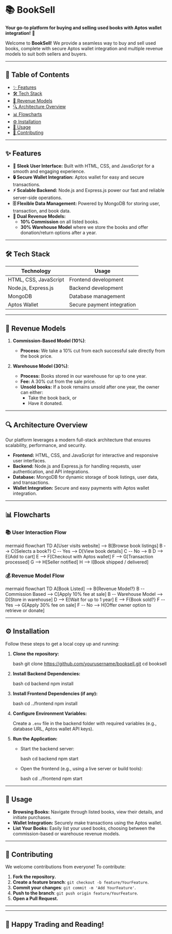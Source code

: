 

# 📚 **BookSell** 

**Your go-to platform for buying and selling used books with Aptos wallet integration!** 🚀

Welcome to **BookSell**! We provide a seamless way to buy and sell used books, complete with secure Aptos wallet integration and multiple revenue models to suit both sellers and buyers.

---

## 🌟 **Table of Contents**

- [✨ Features](#-features)
- [🛠 Tech Stack](#-tech-stack)
- [💸 Revenue Models](#-revenue-models)
- [🔍 Architecture Overview](#-architecture-overview)
- [📊 Flowcharts](#-flowcharts)
- [⚙ Installation](#-installation)
- [🚀 Usage](#-usage)
- [🤝 Contributing](#-contributing)

---

## ✨ **Features**

- **📱 Sleek User Interface:** Built with HTML, CSS, and JavaScript for a smooth and engaging experience.
- **🔒 Secure Wallet Integration:** Aptos wallet for easy and secure transactions.
- **⚡ Scalable Backend:** Node.js and Express.js power our fast and reliable server-side operations.
- **🗄 Flexible Data Management:** Powered by MongoDB for storing user, transaction, and book data.
- **💼 Dual Revenue Models:**
  - **10% Commission** on all listed books.
  - **30% Warehouse Model** where we store the books and offer donation/return options after a year.

---

## 🛠 **Tech Stack**

| **Technology** | **Usage** |
|----------------|-----------|
| HTML, CSS, JavaScript | Frontend development |
| Node.js, Express.js | Backend development |
| MongoDB | Database management |
| Aptos Wallet | Secure payment integration |

---

## 💸 **Revenue Models**

1. **Commission-Based Model (10%)**:
   - **Process:** We take a 10% cut from each successful sale directly from the book price.

2. **Warehouse Model (30%)**:
   - **Process:** Books stored in our warehouse for up to one year.
   - **Fee:** A 30% cut from the sale price.
   - **Unsold books:** If a book remains unsold after one year, the owner can either:
     - Take the book back, or
     - Have it donated.

---

## 🔍 **Architecture Overview**

Our platform leverages a modern full-stack architecture that ensures scalability, performance, and security.

- **Frontend:** HTML, CSS, and JavaScript for interactive and responsive user interfaces.
- **Backend:** Node.js and Express.js for handling requests, user authentication, and API integrations.
- **Database:** MongoDB for dynamic storage of book listings, user data, and transactions.
- **Wallet Integration:** Secure and easy payments with Aptos wallet integration.

---

## 📊 **Flowcharts**

### 📚 User Interaction Flow

mermaid
flowchart TD
    A[User visits website] --> B[Browse book listings]
    B --> C{Selects a book?}
    C -- Yes --> D[View book details]
    C -- No --> B
    D --> E[Add to cart]
    E --> F[Checkout with Aptos wallet]
    F --> G[Transaction processed]
    G --> H[Seller notified]
    H --> I[Book shipped / delivered]


### 💰 Revenue Model Flow

mermaid
flowchart TD
    A[Book Listed] --> B{Revenue Model?}
    B -- Commission Based --> C[Apply 10% fee at sale]
    B -- Warehouse Model --> D[Store in warehouse]
    D --> E[Wait for up to 1 year]
    E --> F{Book sold?}
    F -- Yes --> G[Apply 30% fee on sale]
    F -- No --> H[Offer owner option to retrieve or donate]


---

## ⚙ **Installation**

Follow these steps to get a local copy up and running:

1. **Clone the repository:**

   bash
   git clone https://github.com/yourusername/booksell.git
   cd booksell
   

2. **Install Backend Dependencies:**

   bash
   cd backend
   npm install
   

3. **Install Frontend Dependencies (if any):**

   bash
   cd ../frontend
   npm install
   

4. **Configure Environment Variables:**

   Create a `.env` file in the backend folder with required variables (e.g., database URL, Aptos wallet API keys).

5. **Run the Application:**

   - Start the backend server:

     bash
     cd backend
     npm start
     

   - Open the frontend (e.g., using a live server or build tools):

     bash
     cd ../frontend
     npm start
     

---

## 🚀 **Usage**

- **Browsing Books:** Navigate through listed books, view their details, and initiate purchases.
- **Wallet Integration:** Securely make transactions using the Aptos wallet.
- **List Your Books:** Easily list your used books, choosing between the commission-based or warehouse revenue models.

---

## 🤝 **Contributing**

We welcome contributions from everyone! To contribute:

1. **Fork the repository.**
2. **Create a feature branch**: `git checkout -b feature/YourFeature`.
3. **Commit your changes**: `git commit -m 'Add YourFeature'`.
4. **Push to the branch**: `git push origin feature/YourFeature`.
5. **Open a Pull Request.**

---



---

## 🎉 **Happy Trading and Reading!**


